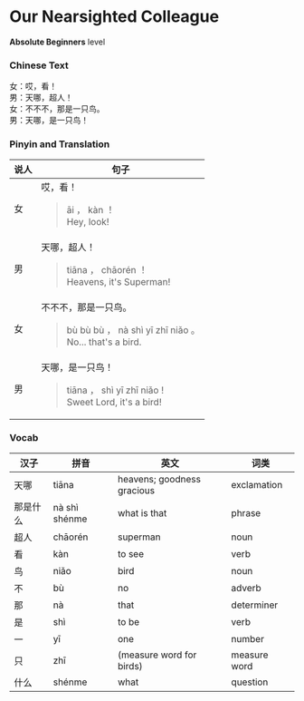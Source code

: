# Our Nearsighted Colleague
**Absolute Beginners** level
### Chinese Text
女：哎，看！<br />男：天哪，超人！<br />女：不不不，那是一只鸟。<br />男：天哪，是一只鸟！

### Pinyin and Translation
|说人|句子|
|----|----|
|女|哎，看！<blockquote>āi ， kàn ！<br />Hey, look!</blockquote>|
|男|天哪，超人！<blockquote>tiāna ， chāorén ！<br />Heavens, it's Superman!</blockquote>|
|女|不不不，那是一只鸟。<blockquote>bù bù bù ， nà shì yī zhī niǎo 。<br />No... that's a bird.</blockquote>|
|男|天哪，是一只鸟！<blockquote>tiāna ， shì yī zhī niǎo !<br />Sweet Lord, it's a bird!</blockquote>|
### Vocab
|汉子|拼音|英文|词类|
|----|----|----|----|
|天哪|tiāna|heavens; goodness gracious|exclamation|
|那是什么|nà shì shénme|what is that|phrase|
|超人|chāorén|superman|noun|
|看|kàn|to see|verb|
|鸟|niǎo|bird|noun|
|不|bù|no|adverb|
|那|nà|that|determiner|
|是|shì|to be|verb|
|一|yī|one|number|
|只|zhī|(measure word for birds)|measure word|
|什么|shénme|what|question|